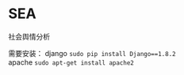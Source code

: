 # SEA
社会舆情分析

需要安装：
django 				```sudo pip install Django==1.8.2```  
apache				```sudo apt-get install apache2```
